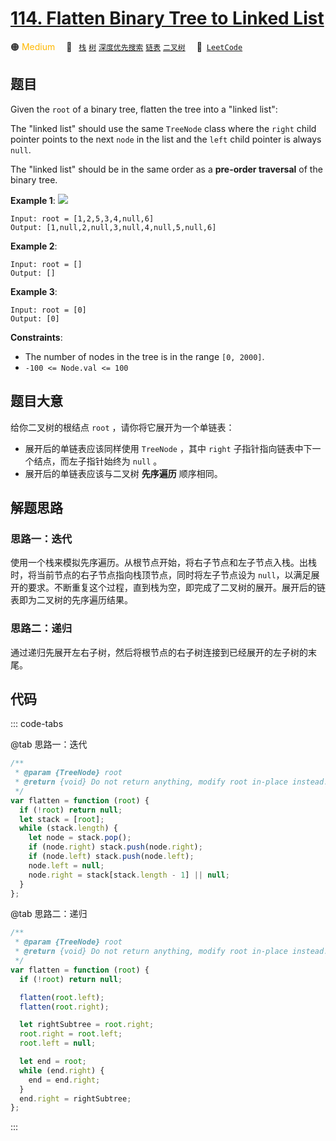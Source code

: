# [114. Flatten Binary Tree to Linked List](https://leetcode.com/problems/flatten-binary-tree-to-linked-list/)

🟠 <font color=#ffb800>Medium</font>&emsp; 🔖&ensp; [`栈`](/leetcode/outline/tag/stack.md) [`树`](/leetcode/outline/tag/tree.md) [`深度优先搜索`](/leetcode/outline/tag/depth-first-search.md) [`链表`](/leetcode/outline/tag/linked-list.md) [`二叉树`](/leetcode/outline/tag/binary-tree.md)&emsp; 🔗&ensp;[`LeetCode`](https://leetcode.com/problems/flatten-binary-tree-to-linked-list/)

## 题目

Given the `root` of a binary tree, flatten the tree into a "linked list":

The "linked list" should use the same `TreeNode` class where the `right` child pointer points to the next `node` in the list and the `left` child pointer is always `null`.

The "linked list" should be in the same order as a **pre-order traversal** of the binary tree.

**Example 1**:
![](https://assets.leetcode.com/uploads/2021/01/14/flaten.jpg)

```
Input: root = [1,2,5,3,4,null,6]
Output: [1,null,2,null,3,null,4,null,5,null,6]
```

**Example 2**:

```
Input: root = []
Output: []
```

**Example 3**:

```
Input: root = [0]
Output: [0]
```

**Constraints**:

- The number of nodes in the tree is in the range `[0, 2000]`.
- `-100 <= Node.val <= 100`

## 题目大意

给你二叉树的根结点 `root` ，请你将它展开为一个单链表：

- 展开后的单链表应该同样使用 `TreeNode` ，其中 `right` 子指针指向链表中下一个结点，而左子指针始终为 `null` 。
- 展开后的单链表应该与二叉树 **先序遍历** 顺序相同。

## 解题思路

### 思路一：迭代

使用一个栈来模拟先序遍历。从根节点开始，将右子节点和左子节点入栈。出栈时，将当前节点的右子节点指向栈顶节点，同时将左子节点设为 `null`，以满足展开的要求。不断重复这个过程，直到栈为空，即完成了二叉树的展开。展开后的链表即为二叉树的先序遍历结果。

### 思路二：递归

通过递归先展开左右子树，然后将根节点的右子树连接到已经展开的左子树的末尾。

## 代码

::: code-tabs

@tab 思路一：迭代

```javascript
/**
 * @param {TreeNode} root
 * @return {void} Do not return anything, modify root in-place instead.
 */
var flatten = function (root) {
  if (!root) return null;
  let stack = [root];
  while (stack.length) {
    let node = stack.pop();
    if (node.right) stack.push(node.right);
    if (node.left) stack.push(node.left);
    node.left = null;
    node.right = stack[stack.length - 1] || null;
  }
};
```

@tab 思路二：递归

```javascript
/**
 * @param {TreeNode} root
 * @return {void} Do not return anything, modify root in-place instead.
 */
var flatten = function (root) {
  if (!root) return null;

  flatten(root.left);
  flatten(root.right);

  let rightSubtree = root.right;
  root.right = root.left;
  root.left = null;

  let end = root;
  while (end.right) {
    end = end.right;
  }
  end.right = rightSubtree;
};
```

:::
